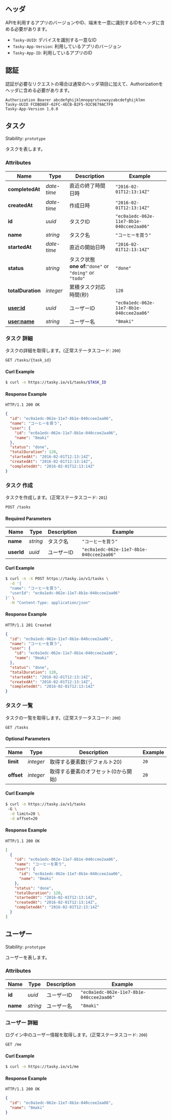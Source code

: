 ## ヘッダ

APIを利用するアプリのバージョンやID、端末を一意に識別するIDをヘッダに含める必要があります。

- `Tasky-UUID`: デバイスを識別する一意なID
- `Tasky-App-Version`: 利用しているアプリのバージョン
- `Tasky-App-ID`: 利用しているアプリのID

## 認証

認証が必要なリクエストの場合は通常のヘッダ項目に加えて、Authorizationをヘッダに含める必要があります。

```
Authorization Bearer abcdefghijklmnopqrstuvwxyzabcdefghijklmn
Tasky-UUID FCDBD8EF-62FC-4ECB-B2F5-92C9E79AC7F9
Tasky-App-Version 1.0.0
```


## <a name="resource-task">タスク</a>

Stability: `prototype`

タスクを表します。

### Attributes

| Name | Type | Description | Example |
| ------- | ------- | ------- | ------- |
| **completedAt** | *date-time* | 直近の終了時間日時 | `"2016-02-01T12:13:14Z"` |
| **createdAt** | *date-time* | 作成日時 | `"2016-02-01T12:13:14Z"` |
| **id** | *uuid* | タスクID | `"ec0a1edc-062e-11e7-8b1e-040ccee2aa06"` |
| **name** | *string* | タスク名 | `"コーヒーを買う"` |
| **startedAt** | *date-time* | 直近の開始日時 | `"2016-02-01T12:13:14Z"` |
| **status** | *string* | タスク状態<br/> **one of:**`"done"` or `"doing"` or `"todo"` | `"done"` |
| **totalDuration** | *integer* | 累積タスク対応時間(秒) | `120` |
| **[user:id](#resource-user)** | *uuid* | ユーザーID | `"ec0a1edc-062e-11e7-8b1e-040ccee2aa06"` |
| **[user:name](#resource-user)** | *string* | ユーザー名 | `"8maki"` |

### <a name="link-GET-task-/tasks/{(%23%2Fdefinitions%2Ftask%2Fdefinitions%2Fidentity)}">タスク 詳細</a>

タスクの詳細を取得します。(正常ステータスコード: `200`)

```
GET /tasks/{task_id}
```


#### Curl Example

```bash
$ curl -n https://tasky.io/v1/tasks/$TASK_ID
```


#### Response Example

```
HTTP/1.1 200 OK
```

```json
{
  "id": "ec0a1edc-062e-11e7-8b1e-040ccee2aa06",
  "name": "コーヒーを買う",
  "user": {
    "id": "ec0a1edc-062e-11e7-8b1e-040ccee2aa06",
    "name": "8maki"
  },
  "status": "done",
  "totalDuration": 120,
  "startedAt": "2016-02-01T12:13:14Z",
  "createdAt": "2016-02-01T12:13:14Z",
  "completedAt": "2016-02-01T12:13:14Z"
}
```

### <a name="link-POST-task-/tasks">タスク 作成</a>

タスクを作成します。(正常ステータスコード: `201`)

```
POST /tasks
```

#### Required Parameters

| Name | Type | Description | Example |
| ------- | ------- | ------- | ------- |
| **name** | *string* | タスク名 | `"コーヒーを買う"` |
| **userId** | *uuid* | ユーザーID | `"ec0a1edc-062e-11e7-8b1e-040ccee2aa06"` |



#### Curl Example

```bash
$ curl -n -X POST https://tasky.io/v1/tasks \
  -d '{
  "name": "コーヒーを買う",
  "userId": "ec0a1edc-062e-11e7-8b1e-040ccee2aa06"
}' \
  -H "Content-Type: application/json"
```


#### Response Example

```
HTTP/1.1 201 Created
```

```json
{
  "id": "ec0a1edc-062e-11e7-8b1e-040ccee2aa06",
  "name": "コーヒーを買う",
  "user": {
    "id": "ec0a1edc-062e-11e7-8b1e-040ccee2aa06",
    "name": "8maki"
  },
  "status": "done",
  "totalDuration": 120,
  "startedAt": "2016-02-01T12:13:14Z",
  "createdAt": "2016-02-01T12:13:14Z",
  "completedAt": "2016-02-01T12:13:14Z"
}
```

### <a name="link-GET-task-/tasks">タスク 一覧</a>

タスクの一覧を取得します。(正常ステータスコード: `200`)

```
GET /tasks
```

#### Optional Parameters

| Name | Type | Description | Example |
| ------- | ------- | ------- | ------- |
| **limit** | *integer* | 取得する要素数(デフォルト20) | `20` |
| **offset** | *integer* | 取得する要素のオフセット(0から開始) | `20` |


#### Curl Example

```bash
$ curl -n https://tasky.io/v1/tasks
 -G \
  -d limit=20 \
  -d offset=20
```


#### Response Example

```
HTTP/1.1 200 OK
```

```json
[
  {
    "id": "ec0a1edc-062e-11e7-8b1e-040ccee2aa06",
    "name": "コーヒーを買う",
    "user": {
      "id": "ec0a1edc-062e-11e7-8b1e-040ccee2aa06",
      "name": "8maki"
    },
    "status": "done",
    "totalDuration": 120,
    "startedAt": "2016-02-01T12:13:14Z",
    "createdAt": "2016-02-01T12:13:14Z",
    "completedAt": "2016-02-01T12:13:14Z"
  }
]
```


## <a name="resource-user">ユーザー</a>

Stability: `prototype`

ユーザーを表します。

### Attributes

| Name | Type | Description | Example |
| ------- | ------- | ------- | ------- |
| **id** | *uuid* | ユーザーID | `"ec0a1edc-062e-11e7-8b1e-040ccee2aa06"` |
| **name** | *string* | ユーザー名 | `"8maki"` |

### <a name="link-GET-user-/me">ユーザー 詳細</a>

ログイン中のユーザー情報を取得します。(正常ステータスコード: `200`)

```
GET /me
```


#### Curl Example

```bash
$ curl -n https://tasky.io/v1/me
```


#### Response Example

```
HTTP/1.1 200 OK
```

```json
{
  "id": "ec0a1edc-062e-11e7-8b1e-040ccee2aa06",
  "name": "8maki"
}
```


